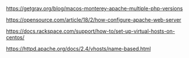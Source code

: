 https://getgrav.org/blog/macos-monterey-apache-multiple-php-versions

https://opensource.com/article/18/2/how-configure-apache-web-server

https://docs.rackspace.com/support/how-to/set-up-virtual-hosts-on-centos/

https://httpd.apache.org/docs/2.4/vhosts/name-based.html